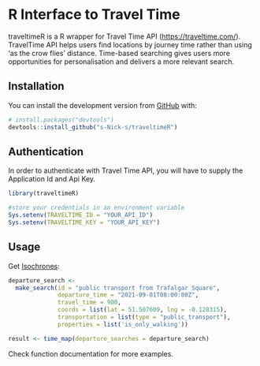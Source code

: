 
<!-- README.md is generated from README.Rmd. Please edit that file -->

# R Interface to Travel Time

<!-- badges: start -->
<!-- badges: end -->

traveltimeR is a R wrapper for Travel Time API
(<https://traveltime.com/>). TravelTime API helps users find locations
by journey time rather than using ‘as the crow flies’ distance.
Time-based searching gives users more opportunities for personalisation
and delivers a more relevant search.

## Installation

You can install the development version from
[GitHub](https://github.com/) with:

``` r
# install.packages("devtools")
devtools::install_github("s-Nick-s/traveltimeR")
```

## Authentication

In order to authenticate with Travel Time API, you will have to supply
the Application Id and Api Key.

``` r
library(traveltimeR)

#store your credentials in an environment variable
Sys.setenv(TRAVELTIME_ID = "YOUR_API_ID")
Sys.setenv(TRAVELTIME_KEY = "YOUR_API_KEY")
```

## Usage

Get [Isochrones](https://traveltime.com/docs/api/reference/isochrones):

``` r
departure_search <-
  make_search(id = "public transport from Trafalgar Square",
              departure_time = "2021-09-01T08:00:00Z",
              travel_time = 900,
              coords = list(lat = 51.507609, lng = -0.128315),
              transportation = list(type = "public_transport"),
              properties = list('is_only_walking'))

result <- time_map(departure_searches = departure_search)
```

Check function documentation for more examples.
